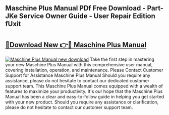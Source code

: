 ## Maschine Plus Manual PDf Free Download - Part-JKe Service Owner Guide - User Repair Edition fUxit

# <h2><a href="http://cf22843.oget.top/?id=Maschine+Plus+Manual">🔗Download New 👉🔴 Maschine Plus Manual</a></h2>

[![Maschine Plus Manual new download](https://i.imgur.com/5g1atiW.png)](http://cf22843.oget.top/?id=Maschine+Plus+Manual)
Take the first step in mastering your new Maschine Plus Manual with this comprehensive user manual, covering installation, operation, and maintenance. Please Contact Customer Support for Assistance Maschine Plus Manual Should you require any assistance, please do not hesitate to contact our dedicated customer support team. This Maschine Plus Manual comes equipped with a wealth of features to maximize your productivity. It's our hope that the Maschine Plus Manual has been a clear and easy-to-follow guide in helping you get started with your new product. Should you require any assistance or clarification, please do not hesitate to contact our customer support team.
